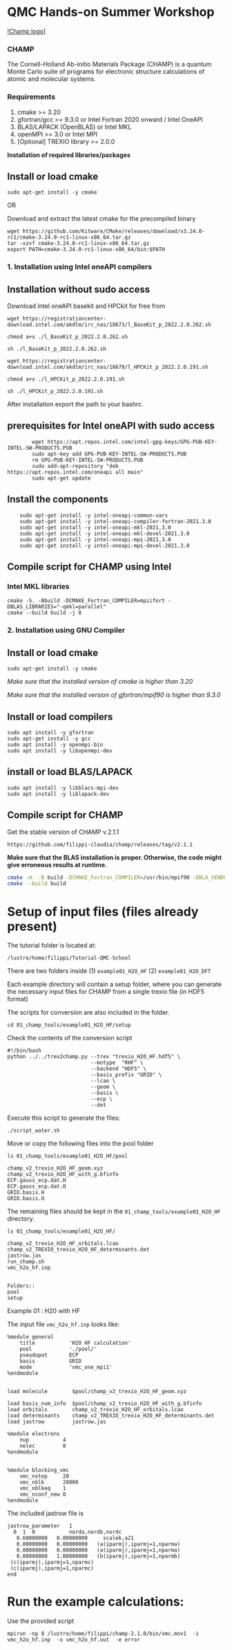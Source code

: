 # QMC Hands-on Summer Workshop

[!Champ logo](./images/Champ.png)]

### CHAMP
The Cornell-Holland Ab-initio Materials Package (CHAMP) is a quantum Monte Carlo suite of programs for electronic structure calculations of atomic and molecular systems.

### Requirements
1. cmake >= 3.20
2. gfortran/gcc >= 9.3.0 or Intel Fortran 2020 onward / Intel OneAPI
3. BLAS/LAPACK (OpenBLAS) or Intel MKL
4. openMPI >= 3.0 or Intel MPI
5. [Optional] TREXIO library >= 2.0.0

**Installation of required libraries/packages**

## Install or load cmake
`sudo apt-get install -y cmake`

OR

Download and extract the latest cmake for the precompiled binary
```shell
wget https://github.com/Kitware/CMake/releases/download/v3.24.0-rc1/cmake-3.24.0-rc1-linux-x86_64.tar.gz
tar -xzvf cmake-3.24.0-rc1-linux-x86_64.tar.gz
export PATH=cmake-3.24.0-rc1-linux-x86_64/bin:$PATH
```


### 1. Installation using Intel oneAPI compilers

## Installation without sudo access

Download Intel oneAPI basekit and HPCkit for free from

`wget https://registrationcenter-download.intel.com/akdlm/irc_nas/18673/l_BaseKit_p_2022.2.0.262.sh`

`chmod a+x ./l_BaseKit_p_2022.2.0.262.sh`

`sh ./l_BaseKit_p_2022.2.0.262.sh`

`wget https://registrationcenter-download.intel.com/akdlm/irc_nas/18679/l_HPCKit_p_2022.2.0.191.sh`


`chmod a+x ./l_HPCKit_p_2022.2.0.191.sh`

`sh ./l_HPCKit_p_2022.2.0.191.sh`

After installation export the path to your bashrc.

## prerequisites for Intel oneAPI with sudo access
```shell
        wget https://apt.repos.intel.com/intel-gpg-keys/GPG-PUB-KEY-INTEL-SW-PRODUCTS.PUB
        sudo apt-key add GPG-PUB-KEY-INTEL-SW-PRODUCTS.PUB
        rm GPG-PUB-KEY-INTEL-SW-PRODUCTS.PUB
        sudo add-apt-repository "deb https://apt.repos.intel.com/oneapi all main"
        sudo apt-get update
```

## Install the components

```shell
    sudo apt-get install -y intel-oneapi-common-vars
    sudo apt-get install -y intel-oneapi-compiler-fortran-2021.3.0
    sudo apt-get install -y intel-oneapi-mkl-2021.3.0
    sudo apt-get install -y intel-oneapi-mkl-devel-2021.3.0
    sudo apt-get install -y intel-oneapi-mpi-2021.3.0
    sudo apt-get install -y intel-oneapi-mpi-devel-2021.3.0
```
## Compile script for CHAMP using Intel

### Intel MKL libraries
```shell
cmake -S. -Bbuild -DCMAKE_Fortran_COMPILER=mpiifort -DBLAS_LIBRARIES="-qmkl=parallel"
cmake --build build -j 8
```


### 2. Installation using GNU Compiler

## Install or load cmake
`sudo apt-get install -y cmake`

*Make sure that the installed version of cmake is higher than 3.20*

*Make sure that the installed version of gfortran/mpif90 is higher than 9.3.0*

## Install or load compilers
```shell
sudo apt install -y gfortran
sudo apt-get install -y gcc
sudo apt install -y openmpi-bin
sudo apt install -y libopenmpi-dev
```

## install or load BLAS/LAPACK
```shell
sudo apt install -y libblacs-mpi-dev
sudo apt install -y liblapack-dev
```
## Compile script for CHAMP

Get the stable version of CHAMP v.2.1.1

`https://github.com/filippi-claudia/champ/releases/tag/v2.1.1`


**Make sure that the BLAS installation is proper. Otherwise, the code might give erroneous results at runtime.**

```bash
cmake -H. -B build -DCMAKE_Fortran_COMPILER=/usr/bin/mpif90 -DBLA_VENDOR=OpenBLAS
cmake --build build
```


# Setup of input files (files already present)

The tutorial folder is located at:

`/lustre/home/filippi/Tutorial-QMC-School`

There are two folders inside
(1) `example01_H2O_HF`
(2) `example01_H2O_DFT`

Each example directory will contain a setup folder, where you can generate the necessary input files for CHAMP from a single trexio file (in HDF5 format)

The scripts for conversion are also included in the folder.

```shell
cd 01_champ_tools/example01_H2O_HF/setup
```

Check the contents of the conversion script

```shell
#!/bin/bash
python ../../trex2champ.py --trex "trexio_H2O_HF.hdf5" \
                           --motype  "RHF" \
                           --backend "HDF5" \
                           --basis_prefix "GRID" \
                           --lcao \
                           --geom \
                           --basis \
                           --ecp \
                           --det

```

Execute this script to generate the files:

```shell
./script_water.sh
```

Move or copy the following files into the pool folder

```shell
ls 01_champ_tools/example01_H2O_HF/pool

champ_v2_trexio_H2O_HF_geom.xyz
champ_v2_trexio_H2O_HF_with_g.bfinfo
ECP.gauss_ecp.dat.H
ECP.gauss_ecp.dat.O
GRID.basis.H
GRID.basis.O
```

The remaining files should be kept in the `01_champ_tools/example01_H2O_HF` directory.

```shell
ls 01_champ_tools/example01_H2O_HF/

champ_v2_trexio_H2O_HF_orbitals.lcao
champ_v2_TREXIO_trexio_H2O_HF_determinants.det
jastrow.jas
run_champ.sh
vmc_h2o_hf.inp


Folders::
pool
setup
```


Example 01 : H20 with HF

The input file `vmc_h2o_hf.inp` looks like:
```
%module general
    title           'H2O HF calculation'
    pool            './pool/'
    pseudopot       ECP
    basis           GRID
    mode            'vmc_one_mpi1'
%endmodule


load molecule        $pool/champ_v2_trexio_H2O_HF_geom.xyz

load basis_num_info  $pool/champ_v2_trexio_H2O_HF_with_g.bfinfo
load orbitals        champ_v2_trexio_H2O_HF_orbitals.lcao
load determinants    champ_v2_TREXIO_trexio_H2O_HF_determinants.det
load jastrow         jastrow.jas

%module electrons
    nup           4
    nelec         8
%endmodule


%module blocking_vmc
    vmc_nstep     20
    vmc_nblk      20000
    vmc_nblkeq    1
    vmc_nconf_new 0
%endmodule

```

The included jastrow file is

```shell
jastrow_parameter   1
  0  1  0           norda,nordb,nordc
   0.60000000   0.00000000     scalek,a21
   0.00000000   0.00000000   (a(iparmj),iparmj=1,nparma)
   0.00000000   0.00000000   (a(iparmj),iparmj=1,nparma)
   0.00000000   1.00000000   (b(iparmj),iparmj=1,nparmb)
 (c(iparmj),iparmj=1,nparmc)
 (c(iparmj),iparmj=1,nparmc)
end
```


# Run the example calculations:

Use the provided script

```shell
mpirun -np 8 /lustre/home/filippi/champ-2.1.0/bin/vmc.mov1  -i vmc_h2o_hf.inp  -o vmc_h2o_hf.out  -e error
```

